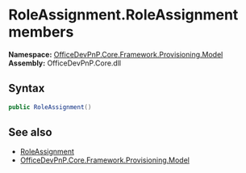 # RoleAssignment.RoleAssignment members 
  

**Namespace:** [OfficeDevPnP.Core.Framework.Provisioning.Model](OfficeDevPnP.Core.Framework.Provisioning.Model.md)  
**Assembly:** OfficeDevPnP.Core.dll  
## Syntax
```C#
public RoleAssignment()
```
## See also
- [RoleAssignment](OfficeDevPnP.Core.Framework.Provisioning.Model.RoleAssignment.md)
- [OfficeDevPnP.Core.Framework.Provisioning.Model](OfficeDevPnP.Core.Framework.Provisioning.Model.md)
